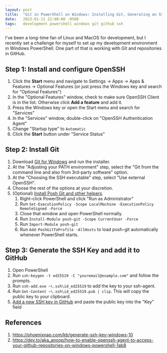 ```yaml
---
layout: post
title:  "Git in PowerShell on Windows: Installing Git, Generating an SSH Key, Adding It to your SSH-Agent, and Using GitHub"
date:   2023-01-11 22:00:00 -0500
tags:   development powershell windows git github ssh
---
```


I've been a long-time fan of Linux and MacOS for development, but I recently set a challenge for myself to set up my development environment in Windows PowerShell. One part of that is working with Git and repositories in GitHub.

## Step 1: Install and configure OpenSSH
1. Click the **Start** menu and navigate to Settings -> Apps -> Apps & Features -> Optional Features (or just press the Windows key and search for "Optional Features")
2. In the "Optional Features" window, check to make sure OpenSSH Client is in the list. Otherwise click **Add a feature** and add it.
3. Press the Windows key or open the Start menu and search for "Services"
4. In the "Services" window, double-click on "OpenSSH Authentication Agent"
5. Change "Startup type" to `Automatic`
6. Click the **Start** button under "Service Status"

## Step 2: Install Git
1. Download [Git for Windows](https://git-scm.com) and run the installer.
2. At the "Adjusting your PATH environment" step, select the "Git from the command line and also from 3rd-party software" option.
3. At the "Choosing the SSH executable" step, select "Use external OpenSSH".
4. Choose the rest of the options at your discretion.
5. (Optional) [Install Posh Git and other helpers](https://git-scm.com/book/en/v2/Appendix-A%3A-Git-in-Other-Environments-Git-in-PowerShell).
    1. Right-click PowerShell and click "Run as Administrator"
    2. Run `Set-ExecutionPolicy -Scope LocalMachine -ExecutionPolicy RemoteSigned -Force`
    3. Close that window and open PowerShell normally.
    4. Run `Install-Module posh-git -Scope CurrentUser -Force`
    5. Run `Import-Module posh-git`
    6. Run `Add-PoshGitToProfile -AllHosts` to load posh-git automatically whenever PowerShell starts.

## Step 3: Generate the SSH Key and add it to GitHub
1. Open PowerShell
2. Run `ssh-keygen -t ed25519 -C "youremail@example.com"` and follow the prompts.
3. Run `ssh-add.exe ~\.ssh\id_ed25519` to add the key to your ssh-agent.
4. Run `Get-Content ~\.ssh\id_ed25519.pub | clip`. This will copy the public key to your clipboard.
5. [Add a new SSH key in GitHub](https://github.com/settings/ssh/new) and paste the public key into the "Key" field

## References
1. https://phoenixnap.com/kb/generate-ssh-key-windows-10
2. https://dev.to/aka_anoop/how-to-enable-openssh-agent-to-access-your-github-repositories-on-windows-powershell-1ab8